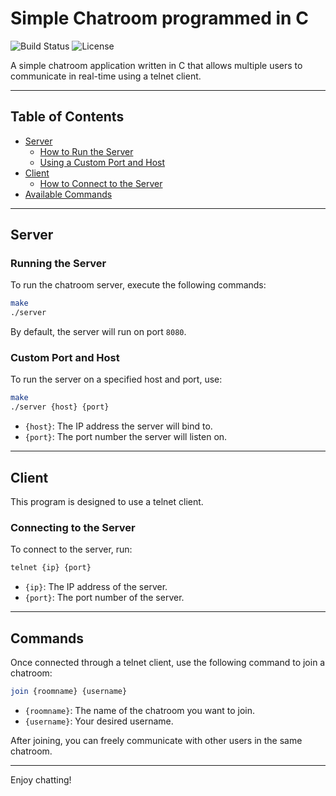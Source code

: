 # Simple Chatroom programmed in C

![Build Status](https://img.shields.io/badge/build-passing-brightgreen) ![License](https://img.shields.io/badge/license-MIT-blue)

A simple chatroom application written in C that allows multiple users to communicate in real-time using a telnet client.

---

## Table of Contents

- [Server](#server)
    - [How to Run the Server](#running-the-server)
    - [Using a Custom Port and Host](#custom-port-and-host)
- [Client](#client)
    - [How to Connect to the Server](#connecting-to-the-server)
- [Available Commands](#commands)

---

## Server

### Running the Server

To run the chatroom server, execute the following commands:

```bash
make
./server
```

By default, the server will run on port `8080`.

### Custom Port and Host

To run the server on a specified host and port, use:

```bash
make
./server {host} {port}
```

- `{host}`: The IP address the server will bind to.
- `{port}`: The port number the server will listen on.

---

## Client

This program is designed to use a telnet client.

### Connecting to the Server

To connect to the server, run:

```bash
telnet {ip} {port}
```

- `{ip}`: The IP address of the server.
- `{port}`: The port number of the server.

---

## Commands

Once connected through a telnet client, use the following command to join a chatroom:

```bash
join {roomname} {username}
```

- `{roomname}`: The name of the chatroom you want to join.
- `{username}`: Your desired username.

After joining, you can freely communicate with other users in the same chatroom.

---

Enjoy chatting!